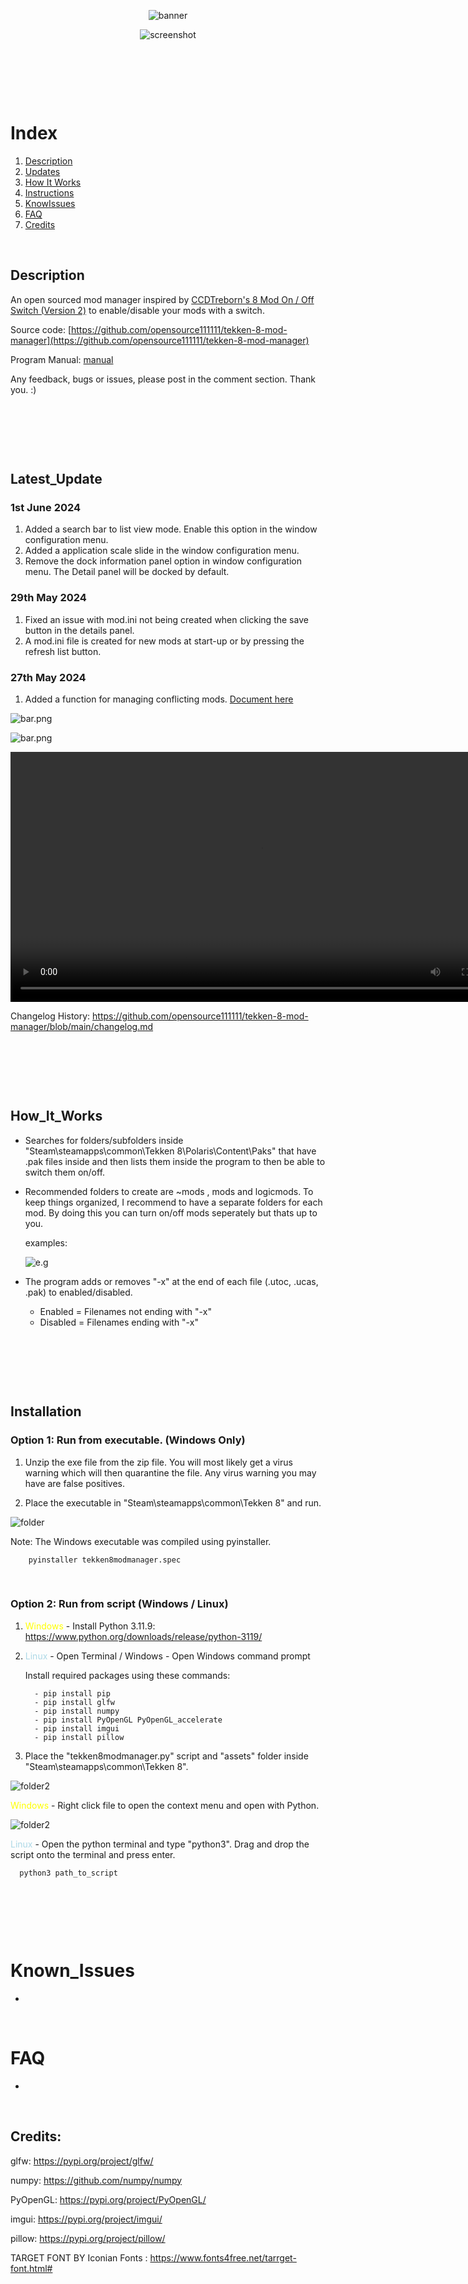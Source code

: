 <div style="text-align: center;">


![banner](assets/branding/banner_bbg.png) 


![screenshot](assets/screenshots/screenshot1.png)


</div>




<p>&nbsp;</p>
<p>&nbsp;</p>
<p>&nbsp;</p>



# Index
1. [Description](#Description)
2. [Updates](#Latest_Update)
3. [How It Works](#How_It_Works)
4. [Instructions](#Installation)
5. [KnowIssues](#Know_Issues)
6. [FAQ](#FAQ)
7. [Credits](#Credits)





<p>&nbsp;</p>






## Description
An open sourced mod manager inspired by [CCDTreborn's 8 Mod On / Off Switch (Version 2)](https://tekkenmods.com/mod/3312/tekken-8-mod-on-off-switch-version-2)
to enable/disable your mods with a switch.

Source code: [https://github.com/opensource111111/tekken-8-mod-manager](https://github.com/opensource111111/tekken-8-mod-manager)

Program Manual:  [manual](manual)


Any feedback, bugs or issues, please post in the comment section. Thank you. :)



<p>&nbsp;</p>
<p>&nbsp;</p>
<p>&nbsp;</p>




## Latest_Update

###  1st June 2024
1. Added a search bar to list view mode. Enable this option in the window configuration menu.
2. Added a application scale slide in the window configuration menu.
3. Remove the dock information panel option in window configuration menu. The Detail panel will be docked by default.


### 29th May 2024

1. Fixed an issue with mod.ini not being created when clicking the save button in the details panel.
2. A mod.ini file is created for new mods at start-up or by pressing the refresh list button.


###  27th May 2024


   1. Added a function for managing conflicting mods. [Document here](docs/how_to_conflict_mods.md)

   ![bar.png](assets/screenshots/conflict/example1.png)

   ![bar.png](assets/screenshots/conflict/example2.png)

   <video src="assets/screenshots/conflict/conflicts.mp4" width="800" height="400" controls></video>




Changelog History: https://github.com/opensource111111/tekken-8-mod-manager/blob/main/changelog.md




<p>&nbsp;</p>
<p>&nbsp;</p>
<p>&nbsp;</p>




## How_It_Works

- Searches for folders/subfolders inside "Steam\steamapps\common\Tekken 8\Polaris\Content\Paks" that have .pak files inside and then lists them inside the program to then be able to switch them on/off. 

- Recommended folders to create are ~mods , mods and logicmods. To keep things organized, I recommend to have a separate folders for each mod. By doing this you can turn on/off mods seperately but thats up to you.

   examples: 

   ![e.g](assets/screenshots/instructions/recommended.png)



  
- The program adds or removes "-x" at the end of each file (.utoc, .ucas, .pak) to enabled/disabled.
	
   - Enabled = Filenames not ending with "-x"
   - Disabled = Filenames ending with "-x"



<p>&nbsp;</p>
<p>&nbsp;</p>
<p>&nbsp;</p>



## Installation
   
   ### Option 1: Run from executable. (Windows Only)

   1. Unzip the exe file from the zip file. You will most likely get a virus warning which will then quarantine the file. Any virus warning you may have are false positives. 


   2. Place the executable in "Steam\steamapps\common\Tekken 8" and run.
   
   
   ![folder](assets/screenshots/instructions/place_inside_tekken8_folder.png)



   Note: The Windows executable was compiled using pyinstaller.
      
        pyinstaller tekken8modmanager.spec



<p>&nbsp;</p>


  ### Option 2: Run from script (Windows / Linux)

      
   1. <span style="color:Yellow;"> Windows </span> -  Install Python 3.11.9: https://www.python.org/downloads/release/python-3119/
   2. <span style="color:LightBlue;"> Linux </span> - Open Terminal / Windows - Open Windows command prompt
      
      Install required packages using these commands:

            - pip install pip
            - pip install glfw
            - pip install numpy
            - pip install PyOpenGL PyOpenGL_accelerate
            - pip install imgui
            - pip install pillow
         

   3. Place the "tekken8modmanager.py" script and "assets" folder inside "Steam\steamapps\common\Tekken 8".
     

   ![folder2](assets/screenshots/instructions/place_script_inside_folder.png)


   
   <span style="color:Yellow;"> Windows </span> - Right click file to open the context menu and open with 
   Python.

   ![folder2](assets/screenshots/instructions/open_with_python.png)



   <span style="color:LightBlue;"> Linux </span> - Open the python terminal and type "python3". Drag and drop 
   the script onto the terminal and press enter.

      python3 path_to_script



<p>&nbsp;</p>
<p>&nbsp;</p>
<p>&nbsp;</p>







 # Known_Issues
 - 


<p>&nbsp;</p>


 # FAQ
 - 

<p>&nbsp;</p>






## Credits:


glfw:  https://pypi.org/project/glfw/

numpy: https://github.com/numpy/numpy

PyOpenGL: https://pypi.org/project/PyOpenGL/

imgui: https://pypi.org/project/imgui/

pillow: https://pypi.org/project/pillow/

TARGET FONT BY Iconian Fonts : https://www.fonts4free.net/tarrget-font.html#

